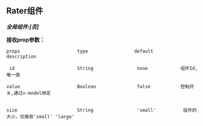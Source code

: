 ## Rater组件

***全局组件:[否]***



**接收prop参数：**

    props                     type                 default          description

     id                       String                none            组件Id,唯一值

    value                     Boolean               false           控制开关,通过v-model绑定


    size                      String                'small'          组件的大小，仅接收'small' 'large'
